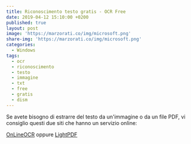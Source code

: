 ```yaml
---
title: Riconoscimento testo gratis - OCR Free
date: 2019-04-12 15:10:00 +0200
published: true
layout: post
image: 'https://marzorati.co/img/microsoft.png'
share-img: 'https://marzorati.co/img/microsoft.png'
categories:
  - Windows
tags:
  - ocr
  - riconoscimento
  - testo
  - immagine
  - txt
  - free
  - gratis
  - dism
---
```

Se avete bisogno di estrarre del testo da un'immagine o da un file PDF, vi consiglio questi due siti che hanno un servizio online:   

<a href="https://www.onlineocr.net/it/documents" target="_blank">OnLineOCR</a> oppure <a href="https://lightpdf.com/it/ocr" target="_blank">LightPDF</a>
